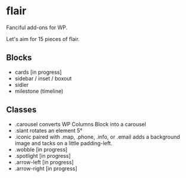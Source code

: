 # flair
Fanciful add-ons for WP.

Let's aim for 15 pieces of flair.

## Blocks
- cards [in progress]
- sidebar / inset / boxout
- sidler
- milestone (timeline)

## Classes
- .carousel converts WP Columns Block into a carousel
- .slant rotates an element 5°
- .iconic paired with .map, .phone, .info, or .email adds a background image and tacks on a little padding-left.
- .wobble [in progress]
- .spotlight [in progress]
- .arrow-left [in progress]
- .arrow-right [in progress]

